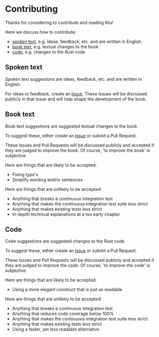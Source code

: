 # Contributing

Thanks for considering to contribute and reading this!

Here we discuss how to contribute:

- [spoken text](#spoken-text), e.g. ideas, feedback, etc. and are written in English.
- [book text](#book-text), e.g. textual changes to the book
- [code](#code), e.g. changes to the Rust code

## Spoken text

Spoken text suggestions are ideas, feedback, etc. and are written in English.

For ideas or feedback,
create an [Issue](https://github.com/richelbilderbeek/bevy_tdd_book/issues).
These Issues will be discussed publicly in that Issue
and will help shape the development of the book.

## Book text

Book text suggestions are suggested textual changes to the book.

To suggest these, either
create an [Issue](https://github.com/richelbilderbeek/bevy_tdd_book/issues)
or submit a Pull Request.

These Issues and Pull Requests will be discussed publicly
and accepted if they are judged to improve the book.
Of course, 'to improve the book' is subjective.

Here are things that are likely to be accepted:

- Fixing typo's
- Simplify wording and/or sentences

Here are things that are unlikely to be accepted:

- Anything that breaks a continuous integration test
- Anything that makes the continuous integration test suite less strict
- Anything that makes existing tests less strict
- In-depth technical explanations at a too early chapter

## Code

Code suggestions are suggested changes to the Rust code.

To suggest these, either
create an [Issue](https://github.com/richelbilderbeek/bevy_tdd_book/issues)
or submit a Pull Request.

These Issues and Pull Requests will be discussed publicly
and accepted if they are judged to improve the code.
Of course, 'to improve the code' is subjective.

Here are things that are likely to be accepted:

- Using a more elegant construct that is just as readable

Here are things that are unlikely to be accepted:

- Anything that breaks a continuous integration test
- Anything that reduces code coverage below 100%
- Anything that makes the continuous integration test suite less strict
- Anything that makes existing tests less strict
- Using a faster, yet less readable alternative
